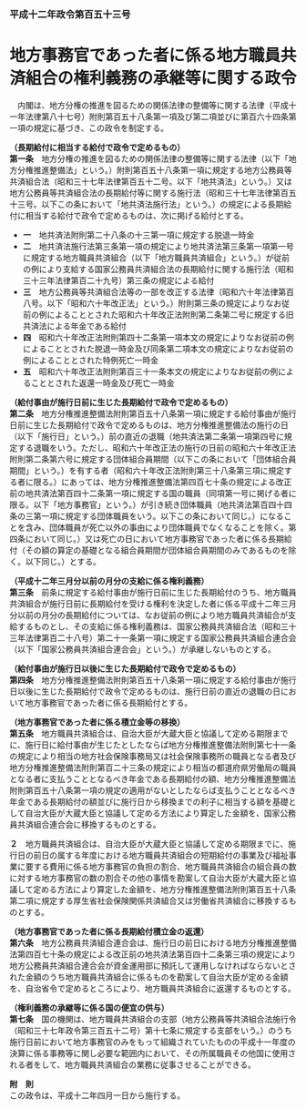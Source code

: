 ### 平成十二年政令第百五十三号  
# 地方事務官であった者に係る地方職員共済組合の権利義務の承継等に関する政令  
　内閣は、地方分権の推進を図るための関係法律の整備等に関する法律（平成十一年法律第八十七号）附則第百五十八条第一項及び第二項並びに第百六十四条第一項の規定に基づき、この政令を制定する。  
  
**（長期給付に相当する給付で政令で定めるもの）**  
**第一条**　地方分権の推進を図るための関係法律の整備等に関する法律（以下「地方分権推進整備法」という。）附則第百五十八条第一項に規定する地方公務員等共済組合法（昭和三十七年法律第百五十二号。以下「地共済法」という。）又は地方公務員等共済組合法の長期給付等に関する施行法（昭和三十七年法律第百五十三号。以下この条において「地共済法施行法」という。）の規定による長期給付に相当する給付で政令で定めるものは、次に掲げる給付とする。  
* **一**　地共済法附則第二十八条の十三第一項に規定する脱退一時金  
* **二**　地共済法施行法第三条第一項の規定により地共済法第三条第一項第一号に規定する地方職員共済組合（以下「地方職員共済組合」という。）が従前の例により支給する国家公務員共済組合法の長期給付に関する施行法（昭和三十三年法律第百二十九号）第三条の規定による給付  
* **三**　地方公務員等共済組合法等の一部を改正する法律（昭和六十年法律第百八号。以下「昭和六十年改正法」という。）附則第三条の規定によりなお従前の例によることとされた昭和六十年改正法附則第二条第二号に規定する旧共済法による年金である給付  
* **四**　昭和六十年改正法附則第四十二条第一項本文の規定によりなお従前の例によることとされた脱退一時金及び同条第二項本文の規定によりなお従前の例によることとされた特例死亡一時金  
* **五**　昭和六十年改正法附則第百三十一条本文の規定によりなお従前の例によることとされた返還一時金及び死亡一時金  
  
**（給付事由が施行日前に生じた長期給付で政令で定めるもの）**  
**第二条**　地方分権推進整備法附則第百五十八条第一項に規定する給付事由が施行日前に生じた長期給付で政令で定めるものは、地方分権推進整備法の施行の日（以下「施行日」という。）前の直近の退職（地共済法第二条第一項第四号に規定する退職をいう。ただし、昭和六十年改正法の施行の日前の昭和六十年改正法附則第二条第六号に規定する団体組合員期間（以下この条において「団体組合員期間」という。）を有する者（昭和六十年改正法附則第三十八条第三項に規定する者に限る。）にあっては、地方分権推進整備法第四百七十条の規定による改正前の地共済法第百四十二条第一項に規定する国の職員（同項第一号に掲げる者に限る。以下「地方事務官」という。）が引き続き団体職員（地共済法第百四十四条の三第一項に規定する団体職員をいう。以下この条において同じ。）になることを含み、団体職員が死亡以外の事由により団体職員でなくなることを除く。第四条において同じ。）又は死亡の日において地方事務官であった者に係る長期給付（その額の算定の基礎となる組合員期間が団体組合員期間のみであるものを除く。以下同じ。）とする。  
  
**（平成十二年三月分以前の月分の支給に係る権利義務）**  
**第三条**　前条に規定する給付事由が施行日前に生じた長期給付のうち、地方職員共済組合が施行日前に長期給付を受ける権利を決定した者に係る平成十二年三月分以前の月分の長期給付については、なお従前の例により地方職員共済組合が支給するものとし、その支給に係る権利義務は、国家公務員共済組合法（昭和三十三年法律第百二十八号）第二十一条第一項に規定する国家公務員共済組合連合会（以下「国家公務員共済組合連合会」という。）が承継しないものとする。  
  
**（給付事由が施行日以後に生じた長期給付で政令で定めるもの）**  
**第四条**　地方分権推進整備法附則第百五十八条第一項に規定する給付事由が施行日以後に生じた長期給付で政令で定めるものは、施行日前の直近の退職の日において地方事務官であった者に係る長期給付とする。  
  
**（地方事務官であった者に係る積立金等の移換）**  
**第五条**　地方職員共済組合は、自治大臣が大蔵大臣と協議して定める期限までに、施行日に給付事由が生じたとしたならば地方分権推進整備法附則第七十一条の規定により相当の地方社会保険事務局又は社会保険事務所の職員となる者及び地方分権推進整備法附則第百二十三条の規定により相当の都道府県労働局の職員となる者に支払うこととなるべき年金である長期給付の額、地方分権推進整備法附則第百五十八条第一項の規定の適用がないとしたならば支払うこととなるべき年金である長期給付の額並びに施行日から移換までの利子に相当する額を基礎として自治大臣が大蔵大臣と協議して定める方法により算定した金額を、国家公務員共済組合連合会に移換するものとする。  
  
**２**　地方職員共済組合は、自治大臣が大蔵大臣と協議して定める期限までに、施行日の前日の属する年度における地方職員共済組合の短期給付の事業及び福祉事業に要する費用に係る地方事務官の負担の割合、地方職員共済組合の組合員の数に対する地方事務官の数の割合その他の事情を勘案して自治大臣が大蔵大臣と協議して定める方法により算定した金額を、地方分権推進整備法附則第百五十八条第二項に規定する厚生省社会保険関係共済組合又は労働省共済組合に移換するものとする。  
  
**（地方事務官であった者に係る長期給付積立金の返還）**  
**第六条**　地方公務員共済組合連合会は、施行日の前日における地方分権推進整備法第四百七十条の規定による改正前の地共済法第百四十二条第三項の規定により地方公務員共済組合連合会が資金運用部に預託して運用しなければならないとされた金額のうち地方職員共済組合に係るものを勘案して自治大臣が定める金額を、自治省令で定めるところにより、地方職員共済組合に返還するものとする。  
  
**（権利義務の承継等に係る国の便宜の供与）**  
**第七条**　国の機関は、地方職員共済組合の支部（地方公務員等共済組合法施行令（昭和三十七年政令第三百五十二号）第十七条に規定する支部をいう。）のうち施行日前において地方事務官のみをもって組織されていたものの平成十一年度の決算に係る事務等に関し必要な範囲内において、その所属職員その他国に使用される者をして、地方職員共済組合の業務に従事させることができる。  
  
**附　則**  
この政令は、平成十二年四月一日から施行する。  
  
